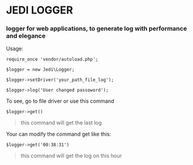 # JEDI LOGGER

### logger for web applications, to generate log with performance and elegance


Usage:

    require_once 'vendor/autoload.php';

    $logger = new Jedi\Logger;

    $logger->setDriver('your_path_file_log');

    $logger->log('User changed passoword');


To see, go to file driver or use this command

    $logger->get()

> this command will get the last log

Your can modify the command get like this:

    $logger->get('00:38:31')

> this command will get the log on this hour